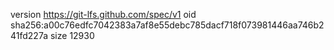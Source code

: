 version https://git-lfs.github.com/spec/v1
oid sha256:a00c76edfc7042383a7af8e55debc785dacf718f073981446aa746b241fd227a
size 12930
